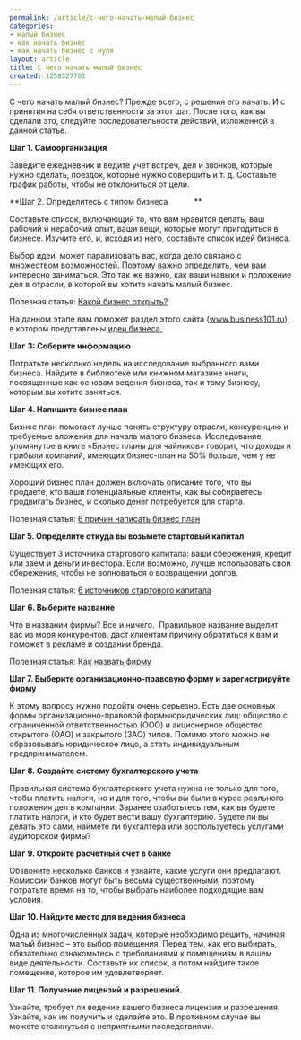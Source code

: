```yaml
---
permalink: /article/с-чего-начать-малый-бизнес
categories:
- малый бизнес
- как начать бизнес
- как начать бизнес с нуля
layout: article
title: С чего начать малый бизнес
created: 1258527701
---
```

С чего начать малый бизнес? Прежде всего, с решения его начать. И с принятия на себя ответственности за этот шаг. После того, как вы сделали это, следуйте последовательности действий, изложенной в данной статье.

**Шаг 1. Самоорганизация**

Заведите ежедневник и ведите учет встреч, дел и звонков, которые нужно сделать, поездок, которые нужно совершить и т. д. Составьте график работы, чтобы не отклониться от цели.

**Шаг 2. Определитесь с типом бизнеса            ** 

Составьте список, включающий то, что вам нравится делать, ваш рабочий и нерабочий опыт, ваши вещи, которые могут пригодиться в бизнесе. Изучите его, и, исходя из него, составьте список идей бизнеса.

Выбор идеи  может парализовать вас, когда дело связано с множеством возможностей. Поэтому важно определить, чем вам интересно заниматься. Это так же важно, как ваши навыки и положение дел в отрасли, в которой вы хотите начать малый бизнес.

Полезная статья: [Какой бизнес открыть?][Link 1]

На данном этапе вам поможет раздел этого сайта (www.business101.ru), в котором представлены [идеи бизнеса.][_.]

**Шаг** **3: Соберите информацию**

Потратьте несколько недель на исследование выбранного вами бизнеса. Найдите в библиотеке или книжном магазине книги, посвященные как основам ведения бизнеса, так и тому бизнесу, которым вы хотите заняться.

**Шаг** **4. Напишите бизнес план**

Бизнес план помогает лучше понять структуру отрасли, конкуренцию и требуемые вложения для начала малого бизнеса. Исследование, упомянутое в книге «Бизнес планы для чайников» говорит, что доходы и прибыли компаний, имеющих бизнес-план на 50% больше, чем у не имеющих его.

Хороший бизнес план должен включать описание того, что вы продаете, кто ваши потенциальные клиенты, как вы собираетесь продвигать бизнес, и сколько денег потребуется для старта.

Полезная статья: [6 причин написать бизнес план][6 _ _ _]

**Шаг 5. Определите откуда вы возьмете стартовый капитал**

Существует 3 источника стартового капитала: ваши сбережения, кредит или заем и деньги инвестора. Если возможно, лучше использовать свои сбережения, чтобы не волноваться о возвращении долгов.

Полезная статья: [6 источников стартового капитала][6 _ _]

**Шаг** **6. Выберите название**

Что в названии фирмы? Все и ничего.  Правильное название выделит вас из моря конкурентов, даст клиентам причину обратиться к вам и поможет в рекламе и создании бренда.

Полезная статья: [Как назвать фирму][Link 2]

**Шаг 7. Выберите организационно-правовую форму и зарегистрируйте фирму**

К этому вопросу нужно подойти очень серьезно. Есть две основных формы организационно-правовой формыюридических лиц: общество с ограниченной ответственностью (ООО) и акционерное общество открытого (ОАО) и закрытого (ЗАО) типов. Помимо этого можно не образовывать юридическое лицо, а стать индивидуальным предпринимателем.

**Шаг** **8. Создайте систему бухгалтерского учета**

Правильная система бухгалтерского учета нужна не только для того, чтобы платить налоги, но и для того, чтобы вы были в курсе реального положения дел в компании. Заранее озаботьтесь тем, как вы будете платить налоги, и кто будет вести вашу бухгалтерию. Будете ли вы делать это сами, наймете ли бухгалтера или воспользуетесь услугами аудиторской фирмы?

**Шаг** **9. Откройте расчетный счет в банке**

Обзвоните несколько банков и узнайте, какие услуги они предлагают. Комиссии банков могут быть весьма существенными, поэтому потратьте время на то, чтобы выбрать наиболее подходящие вам условия.

**Шаг 10. Найдите место для ведения бизнеса**

Одна из многочисленных задач, которые необходимо решить, начиная малый бизнес – это выбор помещения. Перед тем, как его выбирать, обязательно ознакомьтесь с требованиями к помещениям в вашем виде деятельности. Составьте их список, а потом найдите такое помещение, которое им удовлетворяет.

**Шаг 11. Получение лицензий и разрешений.**

Узнайте, требует ли ведение вашего бизнеса лицензии и разрешения. Узнайте, как их получить и сделайте это. В противном случае вы можете столкнуться с неприятными последствиями.


[Link 1]: http://www.business101.ru/article/какой-бизнес-открыть
[_.]: http://www.business101.ru/category/статьи/идеи-бизнеса
[6 _ _ _]: http://www.business101.ru/article/6-причин-написать-бизнес-план
[6 _ _]: http://www.business101.ru/article/источники-стартового-капитала
[Link 2]: http://www.business101.ru/article/как-назвать-фирму
